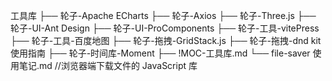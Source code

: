 工具库
├── 轮子-Apache ECharts
├── 轮子-Axios
├── 轮子-Three.js
├── 轮子-UI-Ant Design
├── 轮子-UI-ProComponents
├── 轮子-工具-vitePress
├── 轮子-工具-百度地图
├── 轮子-拖拽-GridStack.js
├── 轮子-拖拽-dnd kit使用指南
├── 轮子-时间库-Moment
├── !MOC-工具库.md
└── file-saver 使用笔记.md //浏览器端下载文件的 JavaScript 库